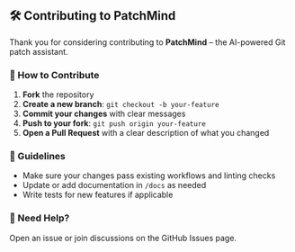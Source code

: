 ## 🛠 Contributing to PatchMind

Thank you for considering contributing to **PatchMind** – the AI-powered Git patch assistant.

### 📌 How to Contribute
1. **Fork** the repository  
2. **Create a new branch**: `git checkout -b your-feature`  
3. **Commit your changes** with clear messages  
4. **Push to your fork**: `git push origin your-feature`  
5. **Open a Pull Request** with a clear description of what you changed

### 🧪 Guidelines
- Make sure your changes pass existing workflows and linting checks
- Update or add documentation in `/docs` as needed
- Write tests for new features if applicable

### 💬 Need Help?
Open an issue or join discussions on the GitHub Issues page.
